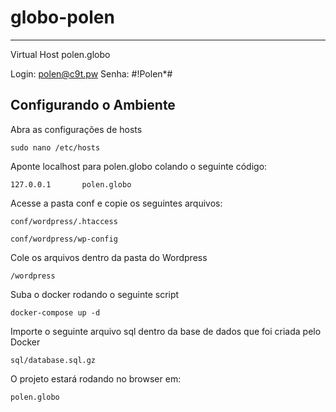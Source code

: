 # globo-polen

---

Virtual Host
polen.globo

Login: polen@c9t.pw
Senha: #!Polen*#

## Configurando o Ambiente
Abra as configurações de hosts
```
sudo nano /etc/hosts
```
Aponte localhost para polen.globo colando o seguinte código:
```
127.0.0.1       polen.globo
```
Acesse a pasta conf e copie os seguintes arquivos:
```
conf/wordpress/.htaccess
```
```
conf/wordpress/wp-config
```
Cole os arquivos dentro da pasta do Wordpress
```
/wordpress
```
Suba o docker rodando o seguinte script
```
docker-compose up -d
```
Importe o seguinte arquivo sql dentro da base de dados que foi criada pelo Docker
```
sql/database.sql.gz
```
O projeto estará rodando no browser em:
```
polen.globo
```